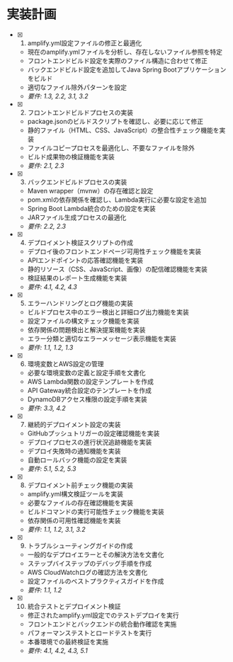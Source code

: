 # 実装計画

- [x] 1. amplify.yml設定ファイルの修正と最適化





  - 現在のamplify.ymlファイルを分析し、存在しないファイル参照を特定
  - フロントエンドビルド設定を実際のファイル構造に合わせて修正
  - バックエンドビルド設定を追加してJava Spring Bootアプリケーションをビルド
  - 適切なファイル除外パターンを設定
  - _要件: 1.3, 2.2, 3.1, 3.2_

- [x] 2. フロントエンドビルドプロセスの実装





  - package.jsonのビルドスクリプトを確認し、必要に応じて修正
  - 静的ファイル（HTML、CSS、JavaScript）の整合性チェック機能を実装
  - ファイルコピープロセスを最適化し、不要なファイルを除外
  - ビルド成果物の検証機能を実装
  - _要件: 2.1, 2.3_

- [x] 3. バックエンドビルドプロセスの実装





  - Maven wrapper（mvnw）の存在確認と設定
  - pom.xmlの依存関係を確認し、Lambda実行に必要な設定を追加
  - Spring Boot Lambda統合のための設定を実装
  - JARファイル生成プロセスの最適化
  - _要件: 2.2, 2.3_

- [x] 4. デプロイメント検証スクリプトの作成





  - デプロイ後のフロントエンドページ可用性チェック機能を実装
  - APIエンドポイントの応答確認機能を実装
  - 静的リソース（CSS、JavaScript、画像）の配信確認機能を実装
  - 検証結果のレポート生成機能を実装
  - _要件: 4.1, 4.2, 4.3_

- [x] 5. エラーハンドリングとログ機能の実装






  - ビルドプロセス中のエラー検出と詳細ログ出力機能を実装
  - 設定ファイルの構文チェック機能を実装
  - 依存関係の問題検出と解決提案機能を実装
  - エラー分類と適切なエラーメッセージ表示機能を実装
  - _要件: 1.1, 1.2, 1.3_

- [x] 6. 環境変数とAWS設定の管理




  - 必要な環境変数の定義と設定手順を文書化
  - AWS Lambda関数の設定テンプレートを作成
  - API Gateway統合設定のテンプレートを作成
  - DynamoDBアクセス権限の設定手順を実装
  - _要件: 3.3, 4.2_

- [x] 7. 継続的デプロイメント設定の実装




  - GitHubプッシュトリガーの設定確認機能を実装
  - デプロイプロセスの進行状況追跡機能を実装
  - デプロイ失敗時の通知機能を実装
  - 自動ロールバック機能の設定を実装
  - _要件: 5.1, 5.2, 5.3_

- [x] 8. デプロイメント前チェック機能の実装





  - amplify.yml構文検証ツールを実装
  - 必要なファイルの存在確認機能を実装
  - ビルドコマンドの実行可能性チェック機能を実装
  - 依存関係の可用性確認機能を実装
  - _要件: 1.1, 1.2, 3.1, 3.2_

- [x] 9. トラブルシューティングガイドの作成





  - 一般的なデプロイエラーとその解決方法を文書化
  - ステップバイステップのデバッグ手順を作成
  - AWS CloudWatchログの確認方法を文書化
  - 設定ファイルのベストプラクティスガイドを作成
  - _要件: 1.1, 1.2_

- [x] 10. 統合テストとデプロイメント検証




  - 修正されたamplify.yml設定でのテストデプロイを実行
  - フロントエンドとバックエンドの統合動作確認を実施
  - パフォーマンステストとロードテストを実行
  - 本番環境での最終検証を実施
  - _要件: 4.1, 4.2, 4.3, 5.1_